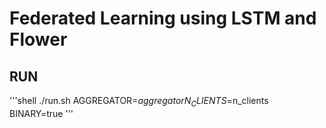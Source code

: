 # Federated Learning using LSTM and Flower

## RUN
'''shell
./run.sh AGGREGATOR=$aggregator N_CLIENTS=$n_clients BINARY=true
'''
